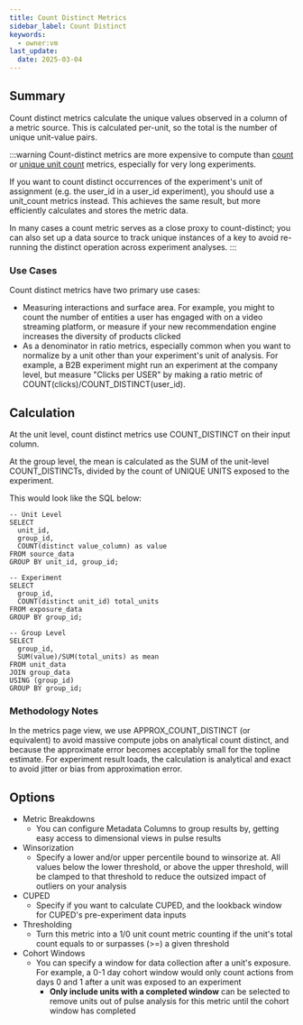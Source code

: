 ```yaml
---
title: Count Distinct Metrics
sidebar_label: Count Distinct
keywords:
  - owner:vm
last_update:
  date: 2025-03-04
---
```


## Summary

Count distinct metrics calculate the unique values observed in a column of a metric source. This is calculated per-unit, so the total is the number of unique unit-value pairs.

:::warning
Count-distinct metrics are more expensive to compute than [count](./count) or [unique unit count](./unit-count-once) metrics, especially for very long experiments.

If you want to count distinct occurrences of the experiment's unit of assignment (e.g. the user_id in a user_id experiment), you should use a unit_count metrics instead. This achieves the same result, but more efficiently calculates and stores the metric data.

In many cases a count metric serves as a close proxy to count-distinct; you can also set up a data source to track unique instances of a key to avoid re-running the distinct operation across experiment analyses.
:::

### Use Cases

Count distinct metrics have two primary use cases:

- Measuring interactions and surface area. For example, you might to count the number of entities a user has engaged with on a video streaming platform, or measure if your new recommendation engine increases the diversity of products clicked
- As a denominator in ratio metrics, especially common when you want to normalize by a unit other than your experiment's unit of analysis. For example, a B2B experiment might run an experiment at the company level, but measure "Clicks per USER" by making a ratio metric of COUNT(clicks)/COUNT_DISTINCT(user_id).

## Calculation

At the unit level, count distinct metrics use COUNT_DISTINCT on their input column.

At the group level, the mean is calculated as the SUM of the unit-level COUNT_DISTINCTs, divided by the count of UNIQUE UNITS exposed to the experiment.

This would look like the SQL below:

```
-- Unit Level
SELECT
  unit_id,
  group_id,
  COUNT(distinct value_column) as value
FROM source_data
GROUP BY unit_id, group_id;

-- Experiment
SELECT
  group_id,
  COUNT(distinct unit_id) total_units
FROM exposure_data
GROUP BY group_id;

-- Group Level
SELECT
  group_id,
  SUM(value)/SUM(total_units) as mean
FROM unit_data
JOIN group_data
USING (group_id)
GROUP BY group_id;
```

### Methodology Notes

In the metrics page view, we use APPROX_COUNT_DISTINCT (or equivalent) to avoid massive compute jobs on analytical count distinct, and because the approximate error becomes acceptably small for the topline estimate. For experiment result loads, the calculation is analytical and exact to avoid jitter or bias from approximation error.

## Options

- Metric Breakdowns
  - You can configure Metadata Columns to group results by, getting easy access to dimensional views in pulse results
- Winsorization
  - Specify a lower and/or upper percentile bound to winsorize at. All values below the lower threshold, or above the upper threshold, will be clamped to that threshold to reduce the outsized impact of outliers on your analysis
- CUPED
  - Specify if you want to calculate CUPED, and the lookback window for CUPED's pre-experiment data inputs
- Thresholding
  - Turn this metric into a 1/0 unit count metric counting if the unit's total count equals to or surpasses (>=) a given threshold
- Cohort Windows
  - You can specify a window for data collection after a unit's exposure. For example, a 0-1 day cohort window would only count actions from days 0 and 1 after a unit was exposed to an experiment
    - **Only include units with a completed window** can be selected to remove units out of pulse analysis for this metric until the cohort window has completed
